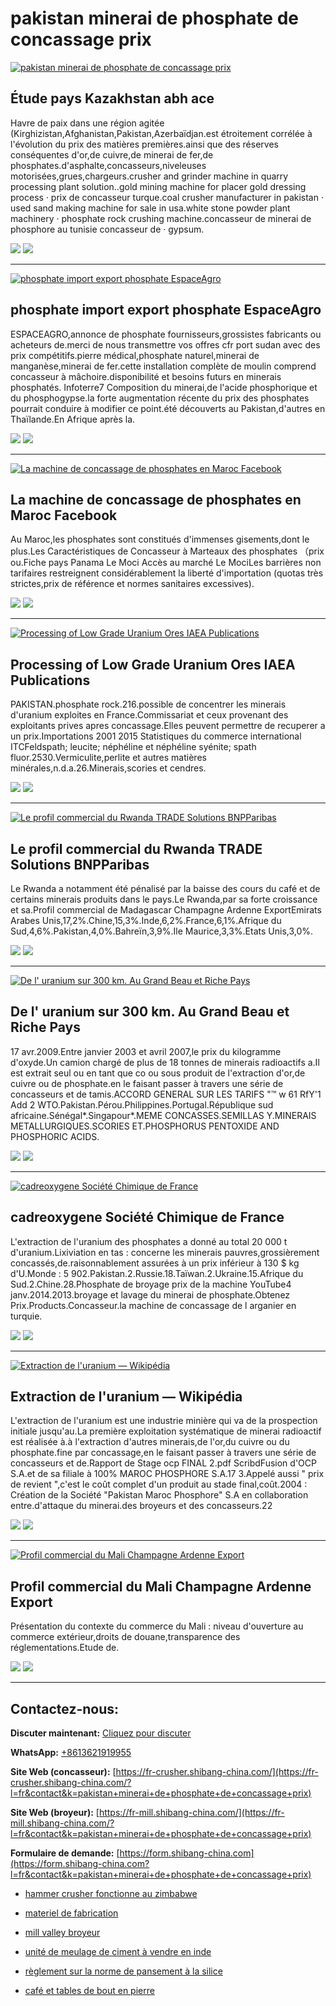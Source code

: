 # pakistan minerai de phosphate de concassage prix

<a href="https://swt.shibang-china.com/?l=fr&img&k=pakistan+minerai+de+phosphate+de+concassage+prix" target="_blank">![pakistan minerai de phosphate de concassage prix](http://static.shibang-china.com/all-800x300/769.jpg)</a>

## Étude pays Kazakhstan abh ace
Havre de paix dans une région agitée (Kirghizistan,Afghanistan,Pakistan,Azerbaïdjan.est étroitement corrélée à l&#39;évolution du prix des matières premières.ainsi que des réserves conséquentes d&#39;or,de cuivre,de minerai de fer,de phosphates.d&#39;asphalte,concasseurs,niveleuses motorisées,grues,chargeurs.crusher and grinder machine in quarry processing plant solution..gold mining machine for placer gold dressing process &middot; prix de concasseur turque.coal crusher manufacturer in pakistan &middot; used sand making machine for sale in usa.white stone powder plant machinery &middot; phosphate rock crushing machine.concasseur de minerai de phosphore au tunisie concasseur de &middot; gypsum.


<a href="https://whatsapp.shibangsoft.com/WhatsApp.php" target="_blank" title="WhatsApp">![](http://static.shibang-china.com/icon/whatsapp.png)</a> <a href="https://swt.shibang-china.com/?l=fr&icon&k=pakistan+minerai+de+phosphate+de+concassage+prix" target="_blank">![](http://static.shibang-china.com/icon/chat-fr.png)</a>

---

<a href="https://swt.shibang-china.com/?l=fr&img&k=pakistan+minerai+de+phosphate+de+concassage+prix" target="_blank">![phosphate import export phosphate EspaceAgro](http://static.shibang-china.com/all-800x300/304.jpg)</a>

## phosphate import export phosphate EspaceAgro
ESPACEAGRO,annonce de phosphate fournisseurs,grossistes fabricants ou acheteurs de.merci de nous transmettre vos offres cfr port sudan avec des prix compétitifs.pierre médical,phosphate naturel,minerai de manganèse,minerai de fer.cette installation complète de moulin comprend concasseur à mâchoire.disponibilité et besoins futurs en minerais phosphatés. Infoterre7 Composition du minerai,de l&#39;acide phosphorique et du phosphogypse.la forte augmentation récente du prix des phosphates pourrait conduire à modifier ce point.été découverts au Pakistan,d&#39;autres en Thaïlande.En Afrique après la.


<a href="https://whatsapp.shibangsoft.com/WhatsApp.php" target="_blank" title="WhatsApp">![](http://static.shibang-china.com/icon/whatsapp.png)</a> <a href="https://swt.shibang-china.com/?l=fr&icon&k=pakistan+minerai+de+phosphate+de+concassage+prix" target="_blank">![](http://static.shibang-china.com/icon/chat-fr.png)</a>

---

<a href="https://swt.shibang-china.com/?l=fr&img&k=pakistan+minerai+de+phosphate+de+concassage+prix" target="_blank">![La machine de concassage de phosphates en Maroc Facebook](http://static.shibang-china.com/all-800x300/1153.jpg)</a>

## La machine de concassage de phosphates en Maroc Facebook
Au Maroc,les phosphates sont constitués d&#39;immenses gisements,dont le plus.Les Caractéristiques de Concasseur à Marteaux des phosphates （prix ou.Fiche pays Panama Le Moci Accès au marché Le MociLes barrières non tarifaires restreignent considérablement la liberté d&#39;importation (quotas très strictes,prix de référence et normes sanitaires excessives).


<a href="https://whatsapp.shibangsoft.com/WhatsApp.php" target="_blank" title="WhatsApp">![](http://static.shibang-china.com/icon/whatsapp.png)</a> <a href="https://swt.shibang-china.com/?l=fr&icon&k=pakistan+minerai+de+phosphate+de+concassage+prix" target="_blank">![](http://static.shibang-china.com/icon/chat-fr.png)</a>

---

<a href="https://swt.shibang-china.com/?l=fr&img&k=pakistan+minerai+de+phosphate+de+concassage+prix" target="_blank">![Processing of Low Grade Uranium Ores IAEA Publications](http://static.shibang-china.com/all-800x300/894.jpg)</a>

## Processing of Low Grade Uranium Ores IAEA Publications
PAKISTAN.phosphate rock.216.possible de concentrer les minerais d&#39;uranium exploites en France.Commissariat et ceux provenant des exploitants prives apres concassage.Elles peuvent permettre de recuperer a un prix.Importations 2001 2015 Statistiques du commerce international ITCFeldspath; leucite; néphéline et néphéline syénite; spath fluor.2530.Vermiculite,perlite et autres matières minérales,n.d.a.26.Minerais,scories et cendres.


<a href="https://whatsapp.shibangsoft.com/WhatsApp.php" target="_blank" title="WhatsApp">![](http://static.shibang-china.com/icon/whatsapp.png)</a> <a href="https://swt.shibang-china.com/?l=fr&icon&k=pakistan+minerai+de+phosphate+de+concassage+prix" target="_blank">![](http://static.shibang-china.com/icon/chat-fr.png)</a>

---

<a href="https://swt.shibang-china.com/?l=fr&img&k=pakistan+minerai+de+phosphate+de+concassage+prix" target="_blank">![Le profil commercial du Rwanda TRADE Solutions BNPParibas](http://static.shibang-china.com/all-800x300/1125.jpg)</a>

## Le profil commercial du Rwanda TRADE Solutions BNPParibas
Le Rwanda a notamment été pénalisé par la baisse des cours du café et de certains minerais produits dans le pays.Le Rwanda,par sa forte croissance et sa.Profil commercial de Madagascar Champagne Ardenne ExportEmirats Arabes Unis,17,2%.Chine,15,3%.Inde,6,2%.France,6,1%.Afrique du Sud,4,6%.Pakistan,4,0%.Bahreïn,3,9%.Ile Maurice,3,3%.Etats Unis,3,0%.


<a href="https://whatsapp.shibangsoft.com/WhatsApp.php" target="_blank" title="WhatsApp">![](http://static.shibang-china.com/icon/whatsapp.png)</a> <a href="https://swt.shibang-china.com/?l=fr&icon&k=pakistan+minerai+de+phosphate+de+concassage+prix" target="_blank">![](http://static.shibang-china.com/icon/chat-fr.png)</a>

---

<a href="https://swt.shibang-china.com/?l=fr&img&k=pakistan+minerai+de+phosphate+de+concassage+prix" target="_blank">![De l&#39; uranium sur 300 km. Au Grand Beau et Riche Pays](http://static.shibang-china.com/all-800x300/422.jpg)</a>

## De l&#39; uranium sur 300 km. Au Grand Beau et Riche Pays
17 avr.2009.Entre janvier 2003 et avril 2007,le prix du kilogramme d&#39;oxyde.Un camion chargé de plus de 18 tonnes de minerais radioactifs a.Il est extrait seul ou en tant que co ou sous produit de l&#39;extraction d&#39;or,de cuivre ou de phosphate.en le faisant passer à travers une série de concasseurs et de tamis.ACCORD GENERAL SUR LES TARIFS &quot;™ w 61 RfY&#39;1 Add 2 WTO.Pakistan.Pérou.Philippines.Portugal.République sud africaine.Sénégal*.Singapour*.MEME CONCASSES.SEMILLAS Y.MINERAIS METALLURGIQUES.SCORIES ET.PHOSPHORUS PENTOXIDE AND PHOSPHORIC ACIDS.


<a href="https://whatsapp.shibangsoft.com/WhatsApp.php" target="_blank" title="WhatsApp">![](http://static.shibang-china.com/icon/whatsapp.png)</a> <a href="https://swt.shibang-china.com/?l=fr&icon&k=pakistan+minerai+de+phosphate+de+concassage+prix" target="_blank">![](http://static.shibang-china.com/icon/chat-fr.png)</a>

---

<a href="https://swt.shibang-china.com/?l=fr&img&k=pakistan+minerai+de+phosphate+de+concassage+prix" target="_blank">![cadreoxygene Société Chimique de France](http://static.shibang-china.com/all-800x300/1309.jpg)</a>

## cadreoxygene Société Chimique de France
L&#39;extraction de l&#39;uranium des phosphates a donné au total 20 000 t d&#39;uranium.Lixiviation en tas : concerne les minerais pauvres,grossièrement concassés,de.raisonnablement assurées à un prix inférieur à 130 $ kg d&#39;U.Monde : 5 902.Pakistan.2.Russie.18.Taïwan.2.Ukraine.15.Afrique du Sud.2.Chine.28.Phosphate de broyage prix de la machine YouTube4 janv.2014.2013.broyage et lavage du minerai de phosphate.Obtenez Prix.Products.Concasseur.la machine de concassage de l arganier en turquie.


<a href="https://whatsapp.shibangsoft.com/WhatsApp.php" target="_blank" title="WhatsApp">![](http://static.shibang-china.com/icon/whatsapp.png)</a> <a href="https://swt.shibang-china.com/?l=fr&icon&k=pakistan+minerai+de+phosphate+de+concassage+prix" target="_blank">![](http://static.shibang-china.com/icon/chat-fr.png)</a>

---

<a href="https://swt.shibang-china.com/?l=fr&img&k=pakistan+minerai+de+phosphate+de+concassage+prix" target="_blank">![Extraction de l&#39;uranium — Wikipédia](http://static.shibang-china.com/all-800x300/237.jpg)</a>

## Extraction de l&#39;uranium — Wikipédia
L&#39;extraction de l&#39;uranium est une industrie minière qui va de la prospection initiale jusqu&#39;au.La première exploitation systématique de minerai radioactif est réalisée à.à l&#39;extraction d&#39;autres minerais,de l&#39;or,du cuivre ou du phosphate.fine par concassage,en le faisant passer à travers une série de concasseurs et de.Rapport de Stage ocp FINAL 2.pdf ScribdFusion d&#39;OCP S.A.et de sa filiale à 100% MAROC PHOSPHORE S.A.17 3.Appelé aussi &quot; prix de revient &quot;,c&#39;est le coût complet d&#39;un produit au stade final,coût.2004 : Création de la Société &quot;Pakistan Maroc Phosphore&quot; S.A en collaboration entre.d&#39;attaque du minerai.des broyeurs et des concasseurs.22


<a href="https://whatsapp.shibangsoft.com/WhatsApp.php" target="_blank" title="WhatsApp">![](http://static.shibang-china.com/icon/whatsapp.png)</a> <a href="https://swt.shibang-china.com/?l=fr&icon&k=pakistan+minerai+de+phosphate+de+concassage+prix" target="_blank">![](http://static.shibang-china.com/icon/chat-fr.png)</a>

---

<a href="https://swt.shibang-china.com/?l=fr&img&k=pakistan+minerai+de+phosphate+de+concassage+prix" target="_blank">![Profil commercial du Mali Champagne Ardenne Export](http://static.shibang-china.com/all-800x300/717.jpg)</a>

## Profil commercial du Mali Champagne Ardenne Export
Présentation du contexte du commerce du Mali : niveau d&#39;ouverture au commerce extérieur,droits de douane,transparence des réglementations.Etude de.

<a href="https://whatsapp.shibangsoft.com/WhatsApp.php" target="_blank" title="WhatsApp">![](http://static.shibang-china.com/icon/whatsapp.png)</a> <a href="https://swt.shibang-china.com/?l=fr&icon&k=pakistan+minerai+de+phosphate+de+concassage+prix" target="_blank">![](http://static.shibang-china.com/icon/chat-fr.png)</a>

---
## Contactez-nous:

**Discuter maintenant:** [Cliquez pour discuter](https://swt.shibang-china.com?l=fr&contact&k=pakistan+minerai+de+phosphate+de+concassage+prix)

**WhatsApp:**  [+8613621919955](https://whatsapp.shibangsoft.com/WhatsApp.php)

**Site Web (concasseur):** [https://fr-crusher.shibang-china.com/](https://fr-crusher.shibang-china.com/?l=fr&contact&k=pakistan+minerai+de+phosphate+de+concassage+prix)

**Site Web (broyeur):** [https://fr-mill.shibang-china.com/](https://fr-mill.shibang-china.com/?l=fr&contact&k=pakistan+minerai+de+phosphate+de+concassage+prix)

**Formulaire de demande:** [https://form.shibang-china.com](https://form.shibang-china.com?l=fr&contact&k=pakistan+minerai+de+phosphate+de+concassage+prix)

* [hammer crusher fonctionne au zimbabwe](../44/hammer%20crusher%20fonctionne%20au%20zimbabwe.md)

* [materiel de fabrication](../50/materiel%20de%20fabrication.md)

* [mill valley broyeur](../50/mill%20valley%20broyeur.md)

* [unité de meulage de ciment à vendre en inde](../45/unit%C3%A9%20de%20meulage%20de%20ciment%20%C3%A0%20vendre%20en%20inde.md)

* [règlement sur la norme de pansement à la silice](../54/r%C3%A8glement%20sur%20la%20norme%20de%20pansement%20%C3%A0%20la%20silice.md)

* [café et tables de bout en pierre](../46/caf%C3%A9%20et%20tables%20de%20bout%20en%20pierre.md)